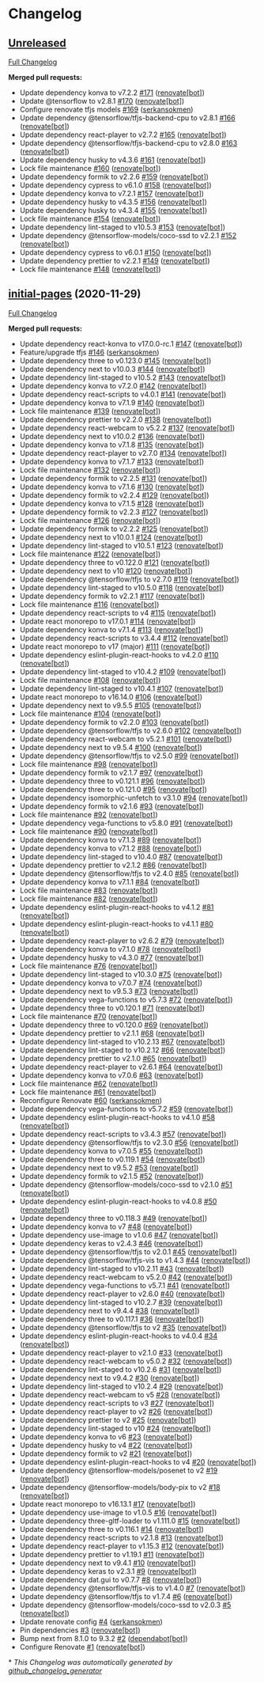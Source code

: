 # Changelog

## [Unreleased](https://github.com/serkansokmen/tfjs-react-playground/tree/HEAD)

[Full Changelog](https://github.com/serkansokmen/tfjs-react-playground/compare/initial-pages...HEAD)

**Merged pull requests:**

- Update dependency konva to v7.2.2 [\#171](https://github.com/serkansokmen/tfjs-react-playground/pull/171) ([renovate[bot]](https://github.com/apps/renovate))
- Update @tensorflow to v2.8.1 [\#170](https://github.com/serkansokmen/tfjs-react-playground/pull/170) ([renovate[bot]](https://github.com/apps/renovate))
- Configure renovate tfjs models [\#169](https://github.com/serkansokmen/tfjs-react-playground/pull/169) ([serkansokmen](https://github.com/serkansokmen))
- Update dependency @tensorflow/tfjs-backend-cpu to v2.8.1 [\#166](https://github.com/serkansokmen/tfjs-react-playground/pull/166) ([renovate[bot]](https://github.com/apps/renovate))
- Update dependency react-player to v2.7.2 [\#165](https://github.com/serkansokmen/tfjs-react-playground/pull/165) ([renovate[bot]](https://github.com/apps/renovate))
- Update dependency @tensorflow/tfjs-backend-cpu to v2.8.0 [\#163](https://github.com/serkansokmen/tfjs-react-playground/pull/163) ([renovate[bot]](https://github.com/apps/renovate))
- Update dependency husky to v4.3.6 [\#161](https://github.com/serkansokmen/tfjs-react-playground/pull/161) ([renovate[bot]](https://github.com/apps/renovate))
- Lock file maintenance [\#160](https://github.com/serkansokmen/tfjs-react-playground/pull/160) ([renovate[bot]](https://github.com/apps/renovate))
- Update dependency formik to v2.2.6 [\#159](https://github.com/serkansokmen/tfjs-react-playground/pull/159) ([renovate[bot]](https://github.com/apps/renovate))
- Update dependency cypress to v6.1.0 [\#158](https://github.com/serkansokmen/tfjs-react-playground/pull/158) ([renovate[bot]](https://github.com/apps/renovate))
- Update dependency konva to v7.2.1 [\#157](https://github.com/serkansokmen/tfjs-react-playground/pull/157) ([renovate[bot]](https://github.com/apps/renovate))
- Update dependency husky to v4.3.5 [\#156](https://github.com/serkansokmen/tfjs-react-playground/pull/156) ([renovate[bot]](https://github.com/apps/renovate))
- Update dependency husky to v4.3.4 [\#155](https://github.com/serkansokmen/tfjs-react-playground/pull/155) ([renovate[bot]](https://github.com/apps/renovate))
- Lock file maintenance [\#154](https://github.com/serkansokmen/tfjs-react-playground/pull/154) ([renovate[bot]](https://github.com/apps/renovate))
- Update dependency lint-staged to v10.5.3 [\#153](https://github.com/serkansokmen/tfjs-react-playground/pull/153) ([renovate[bot]](https://github.com/apps/renovate))
- Update dependency @tensorflow-models/coco-ssd to v2.2.1 [\#152](https://github.com/serkansokmen/tfjs-react-playground/pull/152) ([renovate[bot]](https://github.com/apps/renovate))
- Update dependency cypress to v6.0.1 [\#150](https://github.com/serkansokmen/tfjs-react-playground/pull/150) ([renovate[bot]](https://github.com/apps/renovate))
- Update dependency prettier to v2.2.1 [\#149](https://github.com/serkansokmen/tfjs-react-playground/pull/149) ([renovate[bot]](https://github.com/apps/renovate))
- Lock file maintenance [\#148](https://github.com/serkansokmen/tfjs-react-playground/pull/148) ([renovate[bot]](https://github.com/apps/renovate))

## [initial-pages](https://github.com/serkansokmen/tfjs-react-playground/tree/initial-pages) (2020-11-29)

[Full Changelog](https://github.com/serkansokmen/tfjs-react-playground/compare/8ecfc8425b0d059719de31686d355518d05dfb22...initial-pages)

**Merged pull requests:**

- Update dependency react-konva to v17.0.0-rc.1 [\#147](https://github.com/serkansokmen/tfjs-react-playground/pull/147) ([renovate[bot]](https://github.com/apps/renovate))
- Feature/upgrade tfjs [\#146](https://github.com/serkansokmen/tfjs-react-playground/pull/146) ([serkansokmen](https://github.com/serkansokmen))
- Update dependency three to v0.123.0 [\#145](https://github.com/serkansokmen/tfjs-react-playground/pull/145) ([renovate[bot]](https://github.com/apps/renovate))
- Update dependency next to v10.0.3 [\#144](https://github.com/serkansokmen/tfjs-react-playground/pull/144) ([renovate[bot]](https://github.com/apps/renovate))
- Update dependency lint-staged to v10.5.2 [\#143](https://github.com/serkansokmen/tfjs-react-playground/pull/143) ([renovate[bot]](https://github.com/apps/renovate))
- Update dependency konva to v7.2.0 [\#142](https://github.com/serkansokmen/tfjs-react-playground/pull/142) ([renovate[bot]](https://github.com/apps/renovate))
- Update dependency react-scripts to v4.0.1 [\#141](https://github.com/serkansokmen/tfjs-react-playground/pull/141) ([renovate[bot]](https://github.com/apps/renovate))
- Update dependency konva to v7.1.9 [\#140](https://github.com/serkansokmen/tfjs-react-playground/pull/140) ([renovate[bot]](https://github.com/apps/renovate))
- Lock file maintenance [\#139](https://github.com/serkansokmen/tfjs-react-playground/pull/139) ([renovate[bot]](https://github.com/apps/renovate))
- Update dependency prettier to v2.2.0 [\#138](https://github.com/serkansokmen/tfjs-react-playground/pull/138) ([renovate[bot]](https://github.com/apps/renovate))
- Update dependency react-webcam to v5.2.2 [\#137](https://github.com/serkansokmen/tfjs-react-playground/pull/137) ([renovate[bot]](https://github.com/apps/renovate))
- Update dependency next to v10.0.2 [\#136](https://github.com/serkansokmen/tfjs-react-playground/pull/136) ([renovate[bot]](https://github.com/apps/renovate))
- Update dependency konva to v7.1.8 [\#135](https://github.com/serkansokmen/tfjs-react-playground/pull/135) ([renovate[bot]](https://github.com/apps/renovate))
- Update dependency react-player to v2.7.0 [\#134](https://github.com/serkansokmen/tfjs-react-playground/pull/134) ([renovate[bot]](https://github.com/apps/renovate))
- Update dependency konva to v7.1.7 [\#133](https://github.com/serkansokmen/tfjs-react-playground/pull/133) ([renovate[bot]](https://github.com/apps/renovate))
- Lock file maintenance [\#132](https://github.com/serkansokmen/tfjs-react-playground/pull/132) ([renovate[bot]](https://github.com/apps/renovate))
- Update dependency formik to v2.2.5 [\#131](https://github.com/serkansokmen/tfjs-react-playground/pull/131) ([renovate[bot]](https://github.com/apps/renovate))
- Update dependency konva to v7.1.6 [\#130](https://github.com/serkansokmen/tfjs-react-playground/pull/130) ([renovate[bot]](https://github.com/apps/renovate))
- Update dependency formik to v2.2.4 [\#129](https://github.com/serkansokmen/tfjs-react-playground/pull/129) ([renovate[bot]](https://github.com/apps/renovate))
- Update dependency konva to v7.1.5 [\#128](https://github.com/serkansokmen/tfjs-react-playground/pull/128) ([renovate[bot]](https://github.com/apps/renovate))
- Update dependency formik to v2.2.3 [\#127](https://github.com/serkansokmen/tfjs-react-playground/pull/127) ([renovate[bot]](https://github.com/apps/renovate))
- Lock file maintenance [\#126](https://github.com/serkansokmen/tfjs-react-playground/pull/126) ([renovate[bot]](https://github.com/apps/renovate))
- Update dependency formik to v2.2.2 [\#125](https://github.com/serkansokmen/tfjs-react-playground/pull/125) ([renovate[bot]](https://github.com/apps/renovate))
- Update dependency next to v10.0.1 [\#124](https://github.com/serkansokmen/tfjs-react-playground/pull/124) ([renovate[bot]](https://github.com/apps/renovate))
- Update dependency lint-staged to v10.5.1 [\#123](https://github.com/serkansokmen/tfjs-react-playground/pull/123) ([renovate[bot]](https://github.com/apps/renovate))
- Lock file maintenance [\#122](https://github.com/serkansokmen/tfjs-react-playground/pull/122) ([renovate[bot]](https://github.com/apps/renovate))
- Update dependency three to v0.122.0 [\#121](https://github.com/serkansokmen/tfjs-react-playground/pull/121) ([renovate[bot]](https://github.com/apps/renovate))
- Update dependency next to v10 [\#120](https://github.com/serkansokmen/tfjs-react-playground/pull/120) ([renovate[bot]](https://github.com/apps/renovate))
- Update dependency @tensorflow/tfjs to v2.7.0 [\#119](https://github.com/serkansokmen/tfjs-react-playground/pull/119) ([renovate[bot]](https://github.com/apps/renovate))
- Update dependency lint-staged to v10.5.0 [\#118](https://github.com/serkansokmen/tfjs-react-playground/pull/118) ([renovate[bot]](https://github.com/apps/renovate))
- Update dependency formik to v2.2.1 [\#117](https://github.com/serkansokmen/tfjs-react-playground/pull/117) ([renovate[bot]](https://github.com/apps/renovate))
- Lock file maintenance [\#116](https://github.com/serkansokmen/tfjs-react-playground/pull/116) ([renovate[bot]](https://github.com/apps/renovate))
- Update dependency react-scripts to v4 [\#115](https://github.com/serkansokmen/tfjs-react-playground/pull/115) ([renovate[bot]](https://github.com/apps/renovate))
- Update react monorepo to v17.0.1 [\#114](https://github.com/serkansokmen/tfjs-react-playground/pull/114) ([renovate[bot]](https://github.com/apps/renovate))
- Update dependency konva to v7.1.4 [\#113](https://github.com/serkansokmen/tfjs-react-playground/pull/113) ([renovate[bot]](https://github.com/apps/renovate))
- Update dependency react-scripts to v3.4.4 [\#112](https://github.com/serkansokmen/tfjs-react-playground/pull/112) ([renovate[bot]](https://github.com/apps/renovate))
- Update react monorepo to v17 \(major\) [\#111](https://github.com/serkansokmen/tfjs-react-playground/pull/111) ([renovate[bot]](https://github.com/apps/renovate))
- Update dependency eslint-plugin-react-hooks to v4.2.0 [\#110](https://github.com/serkansokmen/tfjs-react-playground/pull/110) ([renovate[bot]](https://github.com/apps/renovate))
- Update dependency lint-staged to v10.4.2 [\#109](https://github.com/serkansokmen/tfjs-react-playground/pull/109) ([renovate[bot]](https://github.com/apps/renovate))
- Lock file maintenance [\#108](https://github.com/serkansokmen/tfjs-react-playground/pull/108) ([renovate[bot]](https://github.com/apps/renovate))
- Update dependency lint-staged to v10.4.1 [\#107](https://github.com/serkansokmen/tfjs-react-playground/pull/107) ([renovate[bot]](https://github.com/apps/renovate))
- Update react monorepo to v16.14.0 [\#106](https://github.com/serkansokmen/tfjs-react-playground/pull/106) ([renovate[bot]](https://github.com/apps/renovate))
- Update dependency next to v9.5.5 [\#105](https://github.com/serkansokmen/tfjs-react-playground/pull/105) ([renovate[bot]](https://github.com/apps/renovate))
- Lock file maintenance [\#104](https://github.com/serkansokmen/tfjs-react-playground/pull/104) ([renovate[bot]](https://github.com/apps/renovate))
- Update dependency formik to v2.2.0 [\#103](https://github.com/serkansokmen/tfjs-react-playground/pull/103) ([renovate[bot]](https://github.com/apps/renovate))
- Update dependency @tensorflow/tfjs to v2.6.0 [\#102](https://github.com/serkansokmen/tfjs-react-playground/pull/102) ([renovate[bot]](https://github.com/apps/renovate))
- Update dependency react-webcam to v5.2.1 [\#101](https://github.com/serkansokmen/tfjs-react-playground/pull/101) ([renovate[bot]](https://github.com/apps/renovate))
- Update dependency next to v9.5.4 [\#100](https://github.com/serkansokmen/tfjs-react-playground/pull/100) ([renovate[bot]](https://github.com/apps/renovate))
- Update dependency @tensorflow/tfjs to v2.5.0 [\#99](https://github.com/serkansokmen/tfjs-react-playground/pull/99) ([renovate[bot]](https://github.com/apps/renovate))
- Lock file maintenance [\#98](https://github.com/serkansokmen/tfjs-react-playground/pull/98) ([renovate[bot]](https://github.com/apps/renovate))
- Update dependency formik to v2.1.7 [\#97](https://github.com/serkansokmen/tfjs-react-playground/pull/97) ([renovate[bot]](https://github.com/apps/renovate))
- Update dependency three to v0.121.1 [\#96](https://github.com/serkansokmen/tfjs-react-playground/pull/96) ([renovate[bot]](https://github.com/apps/renovate))
- Update dependency three to v0.121.0 [\#95](https://github.com/serkansokmen/tfjs-react-playground/pull/95) ([renovate[bot]](https://github.com/apps/renovate))
- Update dependency isomorphic-unfetch to v3.1.0 [\#94](https://github.com/serkansokmen/tfjs-react-playground/pull/94) ([renovate[bot]](https://github.com/apps/renovate))
- Update dependency formik to v2.1.6 [\#93](https://github.com/serkansokmen/tfjs-react-playground/pull/93) ([renovate[bot]](https://github.com/apps/renovate))
- Lock file maintenance [\#92](https://github.com/serkansokmen/tfjs-react-playground/pull/92) ([renovate[bot]](https://github.com/apps/renovate))
- Update dependency vega-functions to v5.8.0 [\#91](https://github.com/serkansokmen/tfjs-react-playground/pull/91) ([renovate[bot]](https://github.com/apps/renovate))
- Lock file maintenance [\#90](https://github.com/serkansokmen/tfjs-react-playground/pull/90) ([renovate[bot]](https://github.com/apps/renovate))
- Update dependency konva to v7.1.3 [\#89](https://github.com/serkansokmen/tfjs-react-playground/pull/89) ([renovate[bot]](https://github.com/apps/renovate))
- Update dependency konva to v7.1.2 [\#88](https://github.com/serkansokmen/tfjs-react-playground/pull/88) ([renovate[bot]](https://github.com/apps/renovate))
- Update dependency lint-staged to v10.4.0 [\#87](https://github.com/serkansokmen/tfjs-react-playground/pull/87) ([renovate[bot]](https://github.com/apps/renovate))
- Update dependency prettier to v2.1.2 [\#86](https://github.com/serkansokmen/tfjs-react-playground/pull/86) ([renovate[bot]](https://github.com/apps/renovate))
- Update dependency @tensorflow/tfjs to v2.4.0 [\#85](https://github.com/serkansokmen/tfjs-react-playground/pull/85) ([renovate[bot]](https://github.com/apps/renovate))
- Update dependency konva to v7.1.1 [\#84](https://github.com/serkansokmen/tfjs-react-playground/pull/84) ([renovate[bot]](https://github.com/apps/renovate))
- Lock file maintenance [\#83](https://github.com/serkansokmen/tfjs-react-playground/pull/83) ([renovate[bot]](https://github.com/apps/renovate))
- Lock file maintenance [\#82](https://github.com/serkansokmen/tfjs-react-playground/pull/82) ([renovate[bot]](https://github.com/apps/renovate))
- Update dependency eslint-plugin-react-hooks to v4.1.2 [\#81](https://github.com/serkansokmen/tfjs-react-playground/pull/81) ([renovate[bot]](https://github.com/apps/renovate))
- Update dependency eslint-plugin-react-hooks to v4.1.1 [\#80](https://github.com/serkansokmen/tfjs-react-playground/pull/80) ([renovate[bot]](https://github.com/apps/renovate))
- Update dependency react-player to v2.6.2 [\#79](https://github.com/serkansokmen/tfjs-react-playground/pull/79) ([renovate[bot]](https://github.com/apps/renovate))
- Update dependency konva to v7.1.0 [\#78](https://github.com/serkansokmen/tfjs-react-playground/pull/78) ([renovate[bot]](https://github.com/apps/renovate))
- Update dependency husky to v4.3.0 [\#77](https://github.com/serkansokmen/tfjs-react-playground/pull/77) ([renovate[bot]](https://github.com/apps/renovate))
- Lock file maintenance [\#76](https://github.com/serkansokmen/tfjs-react-playground/pull/76) ([renovate[bot]](https://github.com/apps/renovate))
- Update dependency lint-staged to v10.3.0 [\#75](https://github.com/serkansokmen/tfjs-react-playground/pull/75) ([renovate[bot]](https://github.com/apps/renovate))
- Update dependency konva to v7.0.7 [\#74](https://github.com/serkansokmen/tfjs-react-playground/pull/74) ([renovate[bot]](https://github.com/apps/renovate))
- Update dependency next to v9.5.3 [\#73](https://github.com/serkansokmen/tfjs-react-playground/pull/73) ([renovate[bot]](https://github.com/apps/renovate))
- Update dependency vega-functions to v5.7.3 [\#72](https://github.com/serkansokmen/tfjs-react-playground/pull/72) ([renovate[bot]](https://github.com/apps/renovate))
- Update dependency three to v0.120.1 [\#71](https://github.com/serkansokmen/tfjs-react-playground/pull/71) ([renovate[bot]](https://github.com/apps/renovate))
- Lock file maintenance [\#70](https://github.com/serkansokmen/tfjs-react-playground/pull/70) ([renovate[bot]](https://github.com/apps/renovate))
- Update dependency three to v0.120.0 [\#69](https://github.com/serkansokmen/tfjs-react-playground/pull/69) ([renovate[bot]](https://github.com/apps/renovate))
- Update dependency prettier to v2.1.1 [\#68](https://github.com/serkansokmen/tfjs-react-playground/pull/68) ([renovate[bot]](https://github.com/apps/renovate))
- Update dependency lint-staged to v10.2.13 [\#67](https://github.com/serkansokmen/tfjs-react-playground/pull/67) ([renovate[bot]](https://github.com/apps/renovate))
- Update dependency lint-staged to v10.2.12 [\#66](https://github.com/serkansokmen/tfjs-react-playground/pull/66) ([renovate[bot]](https://github.com/apps/renovate))
- Update dependency prettier to v2.1.0 [\#65](https://github.com/serkansokmen/tfjs-react-playground/pull/65) ([renovate[bot]](https://github.com/apps/renovate))
- Update dependency react-player to v2.6.1 [\#64](https://github.com/serkansokmen/tfjs-react-playground/pull/64) ([renovate[bot]](https://github.com/apps/renovate))
- Update dependency konva to v7.0.6 [\#63](https://github.com/serkansokmen/tfjs-react-playground/pull/63) ([renovate[bot]](https://github.com/apps/renovate))
- Lock file maintenance [\#62](https://github.com/serkansokmen/tfjs-react-playground/pull/62) ([renovate[bot]](https://github.com/apps/renovate))
- Lock file maintenance [\#61](https://github.com/serkansokmen/tfjs-react-playground/pull/61) ([renovate[bot]](https://github.com/apps/renovate))
- Reconfigure Renovate [\#60](https://github.com/serkansokmen/tfjs-react-playground/pull/60) ([serkansokmen](https://github.com/serkansokmen))
- Update dependency vega-functions to v5.7.2 [\#59](https://github.com/serkansokmen/tfjs-react-playground/pull/59) ([renovate[bot]](https://github.com/apps/renovate))
- Update dependency eslint-plugin-react-hooks to v4.1.0 [\#58](https://github.com/serkansokmen/tfjs-react-playground/pull/58) ([renovate[bot]](https://github.com/apps/renovate))
- Update dependency react-scripts to v3.4.3 [\#57](https://github.com/serkansokmen/tfjs-react-playground/pull/57) ([renovate[bot]](https://github.com/apps/renovate))
- Update dependency @tensorflow/tfjs to v2.3.0 [\#56](https://github.com/serkansokmen/tfjs-react-playground/pull/56) ([renovate[bot]](https://github.com/apps/renovate))
- Update dependency konva to v7.0.5 [\#55](https://github.com/serkansokmen/tfjs-react-playground/pull/55) ([renovate[bot]](https://github.com/apps/renovate))
- Update dependency three to v0.119.1 [\#54](https://github.com/serkansokmen/tfjs-react-playground/pull/54) ([renovate[bot]](https://github.com/apps/renovate))
- Update dependency next to v9.5.2 [\#53](https://github.com/serkansokmen/tfjs-react-playground/pull/53) ([renovate[bot]](https://github.com/apps/renovate))
- Update dependency formik to v2.1.5 [\#52](https://github.com/serkansokmen/tfjs-react-playground/pull/52) ([renovate[bot]](https://github.com/apps/renovate))
- Update dependency @tensorflow-models/coco-ssd to v2.1.0 [\#51](https://github.com/serkansokmen/tfjs-react-playground/pull/51) ([renovate[bot]](https://github.com/apps/renovate))
- Update dependency eslint-plugin-react-hooks to v4.0.8 [\#50](https://github.com/serkansokmen/tfjs-react-playground/pull/50) ([renovate[bot]](https://github.com/apps/renovate))
- Update dependency three to v0.118.3 [\#49](https://github.com/serkansokmen/tfjs-react-playground/pull/49) ([renovate[bot]](https://github.com/apps/renovate))
- Update dependency konva to v7 [\#48](https://github.com/serkansokmen/tfjs-react-playground/pull/48) ([renovate[bot]](https://github.com/apps/renovate))
- Update dependency use-image to v1.0.6 [\#47](https://github.com/serkansokmen/tfjs-react-playground/pull/47) ([renovate[bot]](https://github.com/apps/renovate))
- Update dependency keras to v2.4.3 [\#46](https://github.com/serkansokmen/tfjs-react-playground/pull/46) ([renovate[bot]](https://github.com/apps/renovate))
- Update dependency @tensorflow/tfjs to v2.0.1 [\#45](https://github.com/serkansokmen/tfjs-react-playground/pull/45) ([renovate[bot]](https://github.com/apps/renovate))
- Update dependency @tensorflow/tfjs-vis to v1.4.3 [\#44](https://github.com/serkansokmen/tfjs-react-playground/pull/44) ([renovate[bot]](https://github.com/apps/renovate))
- Update dependency lint-staged to v10.2.11 [\#43](https://github.com/serkansokmen/tfjs-react-playground/pull/43) ([renovate[bot]](https://github.com/apps/renovate))
- Update dependency react-webcam to v5.2.0 [\#42](https://github.com/serkansokmen/tfjs-react-playground/pull/42) ([renovate[bot]](https://github.com/apps/renovate))
- Update dependency vega-functions to v5.7.1 [\#41](https://github.com/serkansokmen/tfjs-react-playground/pull/41) ([renovate[bot]](https://github.com/apps/renovate))
- Update dependency react-player to v2.6.0 [\#40](https://github.com/serkansokmen/tfjs-react-playground/pull/40) ([renovate[bot]](https://github.com/apps/renovate))
- Update dependency lint-staged to v10.2.7 [\#39](https://github.com/serkansokmen/tfjs-react-playground/pull/39) ([renovate[bot]](https://github.com/apps/renovate))
- Update dependency next to v9.4.4 [\#38](https://github.com/serkansokmen/tfjs-react-playground/pull/38) ([renovate[bot]](https://github.com/apps/renovate))
- Update dependency three to v0.117.1 [\#36](https://github.com/serkansokmen/tfjs-react-playground/pull/36) ([renovate[bot]](https://github.com/apps/renovate))
- Update dependency @tensorflow/tfjs to v2 [\#35](https://github.com/serkansokmen/tfjs-react-playground/pull/35) ([renovate[bot]](https://github.com/apps/renovate))
- Update dependency eslint-plugin-react-hooks to v4.0.4 [\#34](https://github.com/serkansokmen/tfjs-react-playground/pull/34) ([renovate[bot]](https://github.com/apps/renovate))
- Update dependency react-player to v2.1.0 [\#33](https://github.com/serkansokmen/tfjs-react-playground/pull/33) ([renovate[bot]](https://github.com/apps/renovate))
- Update dependency react-webcam to v5.0.2 [\#32](https://github.com/serkansokmen/tfjs-react-playground/pull/32) ([renovate[bot]](https://github.com/apps/renovate))
- Update dependency lint-staged to v10.2.6 [\#31](https://github.com/serkansokmen/tfjs-react-playground/pull/31) ([renovate[bot]](https://github.com/apps/renovate))
- Update dependency next to v9.4.2 [\#30](https://github.com/serkansokmen/tfjs-react-playground/pull/30) ([renovate[bot]](https://github.com/apps/renovate))
- Update dependency lint-staged to v10.2.4 [\#29](https://github.com/serkansokmen/tfjs-react-playground/pull/29) ([renovate[bot]](https://github.com/apps/renovate))
- Update dependency react-webcam to v5 [\#28](https://github.com/serkansokmen/tfjs-react-playground/pull/28) ([renovate[bot]](https://github.com/apps/renovate))
- Update dependency react-scripts to v3 [\#27](https://github.com/serkansokmen/tfjs-react-playground/pull/27) ([renovate[bot]](https://github.com/apps/renovate))
- Update dependency react-player to v2 [\#26](https://github.com/serkansokmen/tfjs-react-playground/pull/26) ([renovate[bot]](https://github.com/apps/renovate))
- Update dependency prettier to v2 [\#25](https://github.com/serkansokmen/tfjs-react-playground/pull/25) ([renovate[bot]](https://github.com/apps/renovate))
- Update dependency lint-staged to v10 [\#24](https://github.com/serkansokmen/tfjs-react-playground/pull/24) ([renovate[bot]](https://github.com/apps/renovate))
- Update dependency konva to v6 [\#23](https://github.com/serkansokmen/tfjs-react-playground/pull/23) ([renovate[bot]](https://github.com/apps/renovate))
- Update dependency husky to v4 [\#22](https://github.com/serkansokmen/tfjs-react-playground/pull/22) ([renovate[bot]](https://github.com/apps/renovate))
- Update dependency formik to v2 [\#21](https://github.com/serkansokmen/tfjs-react-playground/pull/21) ([renovate[bot]](https://github.com/apps/renovate))
- Update dependency eslint-plugin-react-hooks to v4 [\#20](https://github.com/serkansokmen/tfjs-react-playground/pull/20) ([renovate[bot]](https://github.com/apps/renovate))
- Update dependency @tensorflow-models/posenet to v2 [\#19](https://github.com/serkansokmen/tfjs-react-playground/pull/19) ([renovate[bot]](https://github.com/apps/renovate))
- Update dependency @tensorflow-models/body-pix to v2 [\#18](https://github.com/serkansokmen/tfjs-react-playground/pull/18) ([renovate[bot]](https://github.com/apps/renovate))
- Update react monorepo to v16.13.1 [\#17](https://github.com/serkansokmen/tfjs-react-playground/pull/17) ([renovate[bot]](https://github.com/apps/renovate))
- Update dependency use-image to v1.0.5 [\#16](https://github.com/serkansokmen/tfjs-react-playground/pull/16) ([renovate[bot]](https://github.com/apps/renovate))
- Update dependency three-gltf-loader to v1.111.0 [\#15](https://github.com/serkansokmen/tfjs-react-playground/pull/15) ([renovate[bot]](https://github.com/apps/renovate))
- Update dependency three to v0.116.1 [\#14](https://github.com/serkansokmen/tfjs-react-playground/pull/14) ([renovate[bot]](https://github.com/apps/renovate))
- Update dependency react-scripts to v2.1.8 [\#13](https://github.com/serkansokmen/tfjs-react-playground/pull/13) ([renovate[bot]](https://github.com/apps/renovate))
- Update dependency react-player to v1.15.3 [\#12](https://github.com/serkansokmen/tfjs-react-playground/pull/12) ([renovate[bot]](https://github.com/apps/renovate))
- Update dependency prettier to v1.19.1 [\#11](https://github.com/serkansokmen/tfjs-react-playground/pull/11) ([renovate[bot]](https://github.com/apps/renovate))
- Update dependency next to v9.4.1 [\#10](https://github.com/serkansokmen/tfjs-react-playground/pull/10) ([renovate[bot]](https://github.com/apps/renovate))
- Update dependency keras to v2.3.1 [\#9](https://github.com/serkansokmen/tfjs-react-playground/pull/9) ([renovate[bot]](https://github.com/apps/renovate))
- Update dependency dat.gui to v0.7.7 [\#8](https://github.com/serkansokmen/tfjs-react-playground/pull/8) ([renovate[bot]](https://github.com/apps/renovate))
- Update dependency @tensorflow/tfjs-vis to v1.4.0 [\#7](https://github.com/serkansokmen/tfjs-react-playground/pull/7) ([renovate[bot]](https://github.com/apps/renovate))
- Update dependency @tensorflow/tfjs to v1.7.4 [\#6](https://github.com/serkansokmen/tfjs-react-playground/pull/6) ([renovate[bot]](https://github.com/apps/renovate))
- Update dependency @tensorflow-models/coco-ssd to v2.0.3 [\#5](https://github.com/serkansokmen/tfjs-react-playground/pull/5) ([renovate[bot]](https://github.com/apps/renovate))
- Update renovate config [\#4](https://github.com/serkansokmen/tfjs-react-playground/pull/4) ([serkansokmen](https://github.com/serkansokmen))
- Pin dependencies [\#3](https://github.com/serkansokmen/tfjs-react-playground/pull/3) ([renovate[bot]](https://github.com/apps/renovate))
- Bump next from 8.1.0 to 9.3.2 [\#2](https://github.com/serkansokmen/tfjs-react-playground/pull/2) ([dependabot[bot]](https://github.com/apps/dependabot))
- Configure Renovate [\#1](https://github.com/serkansokmen/tfjs-react-playground/pull/1) ([renovate[bot]](https://github.com/apps/renovate))



\* *This Changelog was automatically generated by [github_changelog_generator](https://github.com/github-changelog-generator/github-changelog-generator)*
